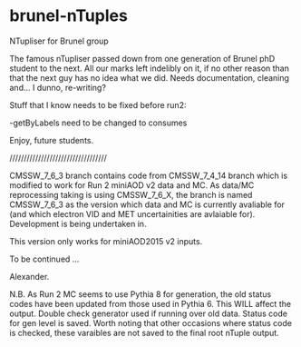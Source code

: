 brunel-nTuples
==============

NTupliser for Brunel group

The famous nTupliser passed down from one generation of Brunel phD student to the next. 
All our marks left indelibly on it, if no other reason than that the next guy has no idea what we did.
Needs documentation, cleaning and... I dunno, re-writing?

Stuff that I know needs to be fixed before run2:

-getByLabels need to be changed to consumes

Enjoy, future students.

//////////////////////////////////


CMSSW_7_6_3 branch contains code from CMSSW_7_4_14 branch which is modified to work for Run 2 miniAOD v2 data and MC.
As data/MC reprocessing taking is using CMSSW_7_6_X, the branch is named CMSSW_7_6_3 as the version which data and MC is currently avaliable for (and which electron VID and MET uncertainities are avlaiable for).
Development is being undertaken in.

This version only works for miniAOD2015 v2 inputs.

To be continued ...

Alexander.

N.B. As Run 2 MC seems to use Pythia 8 for generation, the old status codes have been updated from those used in Pythia 6. This WILL affect the output. Double check generator used if running over old data. 
Status code for gen level is saved. Worth noting that other occasions where status code is checked, these varaibles are not saved to the final root nTuple output. 
